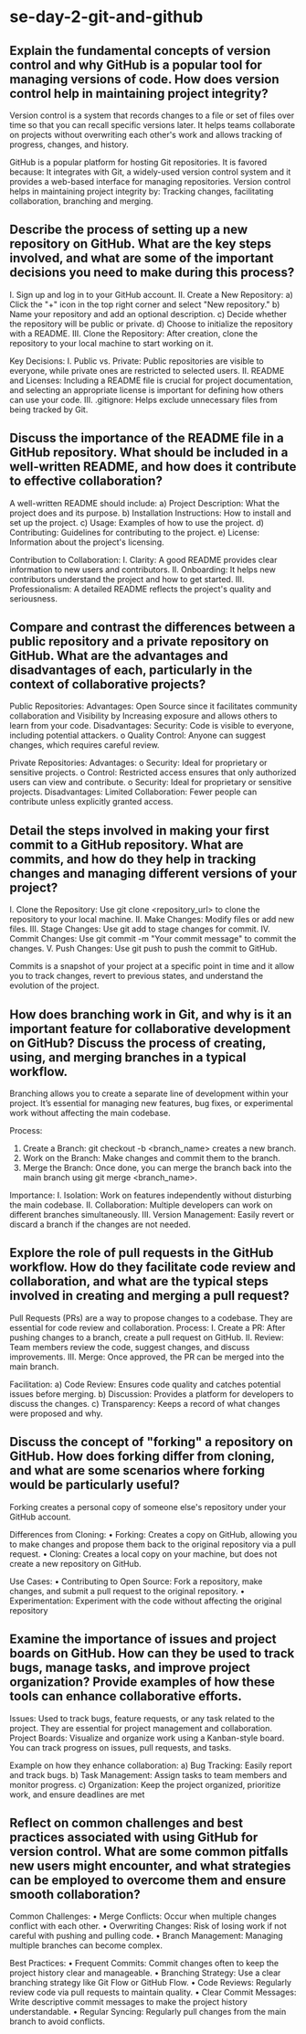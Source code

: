 # se-day-2-git-and-github
## Explain the fundamental concepts of version control and why GitHub is a popular tool for managing versions of code. How does version control help in maintaining project integrity?
Version control is a system that records changes to a file or set of files over time so that you can recall specific versions later. It helps teams collaborate on projects without overwriting each other's work and allows tracking of progress, changes, and history. 

GitHub is a popular platform for hosting Git repositories. It is favored because: It integrates with Git, a widely-used version control system and it provides a web-based interface for managing repositories.
Version control helps in maintaining project integrity by: Tracking changes, facilitating collaboration, branching and merging.  

## Describe the process of setting up a new repository on GitHub. What are the key steps involved, and what are some of the important decisions you need to make during this process?
I.	Sign up and log in to your GitHub account.
II.	Create a New Repository:
a)	Click the "+" icon in the top right corner and select "New repository."
b)	Name your repository and add an optional description.
c)	Decide whether the repository will be public or private.
d)	Choose to initialize the repository with a README. 
III.	Clone the Repository: After creation, clone the repository to your local machine to start working on it.

Key Decisions:
I.	Public vs. Private: Public repositories are visible to everyone, while private ones are restricted to selected users.
II.	README and Licenses: Including a README file is crucial for project documentation, and selecting an appropriate license is important for defining how others can use your code.
III.	.gitignore: Helps exclude unnecessary files from being tracked by Git.

## Discuss the importance of the README file in a GitHub repository. What should be included in a well-written README, and how does it contribute to effective collaboration?
A well-written README should include:
a)	Project Description: What the project does and its purpose.
b)	Installation Instructions: How to install and set up the project.
c)	Usage: Examples of how to use the project.
d)	Contributing: Guidelines for contributing to the project.
e)	License: Information about the project's licensing.

Contribution to Collaboration:
I.	Clarity: A good README provides clear information to new users and contributors.
II.	Onboarding: It helps new contributors understand the project and how to get started.
III.	Professionalism: A detailed README reflects the project's quality and seriousness.

## Compare and contrast the differences between a public repository and a private repository on GitHub. What are the advantages and disadvantages of each, particularly in the context of collaborative projects?
Public Repositories:
Advantages: Open Source since it facilitates community collaboration and Visibility by Increasing exposure and allows others to learn from your code.
Disadvantages: Security: Code is visible to everyone, including potential attackers.
o	Quality Control: Anyone can suggest changes, which requires careful review.

Private Repositories:
Advantages: o	Security: Ideal for proprietary or sensitive projects. 
o	Control: Restricted access ensures that only authorized users can view and contribute.
o	Security: Ideal for proprietary or sensitive projects.
Disadvantages: Limited Collaboration: Fewer people can contribute unless explicitly granted access.

## Detail the steps involved in making your first commit to a GitHub repository. What are commits, and how do they help in tracking changes and managing different versions of your project?
I.	Clone the Repository: Use git clone <repository_url> to clone the repository to your local machine.
II.	Make Changes: Modify files or add new files.
III.	Stage Changes: Use git add <file> to stage changes for commit.
IV.	Commit Changes: Use git commit -m "Your commit message" to commit the changes.
V.	Push Changes: Use git push to push the commit to GitHub.

Commits is a snapshot of your project at a specific point in time and it allow you to track changes, revert to previous states, and understand the evolution of the project.

## How does branching work in Git, and why is it an important feature for collaborative development on GitHub? Discuss the process of creating, using, and merging branches in a typical workflow.
Branching allows you to create a separate line of development within your project. It’s essential for managing new features, bug fixes, or experimental work without affecting the main codebase.

Process:
1.	Create a Branch: git checkout -b <branch_name> creates a new branch.
2.	Work on the Branch: Make changes and commit them to the branch.
3.	Merge the Branch: Once done, you can merge the branch back into the main branch using git merge <branch_name>.

Importance:
I.	Isolation: Work on features independently without disturbing the main codebase.
II.	Collaboration: Multiple developers can work on different branches simultaneously.
III.	Version Management: Easily revert or discard a branch if the changes are not needed.

## Explore the role of pull requests in the GitHub workflow. How do they facilitate code review and collaboration, and what are the typical steps involved in creating and merging a pull request?
Pull Requests (PRs) are a way to propose changes to a codebase. They are essential for code review and collaboration.
Process:
I.	Create a PR: After pushing changes to a branch, create a pull request on GitHub.
II.	Review: Team members review the code, suggest changes, and discuss improvements.
III.	Merge: Once approved, the PR can be merged into the main branch.

Facilitation:
a)	Code Review: Ensures code quality and catches potential issues before merging.
b)	Discussion: Provides a platform for developers to discuss the changes.
c)	Transparency: Keeps a record of what changes were proposed and why.

## Discuss the concept of "forking" a repository on GitHub. How does forking differ from cloning, and what are some scenarios where forking would be particularly useful?
Forking creates a personal copy of someone else's repository under your GitHub account.

Differences from Cloning:
•	Forking: Creates a copy on GitHub, allowing you to make changes and propose them back to the original repository via a pull request.
•	Cloning: Creates a local copy on your machine, but does not create a new repository on GitHub.

Use Cases:
•	Contributing to Open Source: Fork a repository, make changes, and submit a pull request to the original repository.
•	Experimentation: Experiment with the code without affecting the original repository

## Examine the importance of issues and project boards on GitHub. How can they be used to track bugs, manage tasks, and improve project organization? Provide examples of how these tools can enhance collaborative efforts.
Issues: Used to track bugs, feature requests, or any task related to the project. They are essential for project management and collaboration.
Project Boards: Visualize and organize work using a Kanban-style board. You can track progress on issues, pull requests, and tasks.

Example on how they enhance collaboration:
a)	Bug Tracking: Easily report and track bugs.
b)	Task Management: Assign tasks to team members and monitor progress.
c)	Organization: Keep the project organized, prioritize work, and ensure deadlines are met

## Reflect on common challenges and best practices associated with using GitHub for version control. What are some common pitfalls new users might encounter, and what strategies can be employed to overcome them and ensure smooth collaboration?
Common Challenges:
•	Merge Conflicts: Occur when multiple changes conflict with each other.
•	Overwriting Changes: Risk of losing work if not careful with pushing and pulling code.
•	Branch Management: Managing multiple branches can become complex.

Best Practices:
•	Frequent Commits: Commit changes often to keep the project history clear and manageable.
•	Branching Strategy: Use a clear branching strategy like Git Flow or GitHub Flow.
•	Code Reviews: Regularly review code via pull requests to maintain quality.
•	Clear Commit Messages: Write descriptive commit messages to make the project history understandable.
•	Regular Syncing: Regularly pull changes from the main branch to avoid conflicts.
